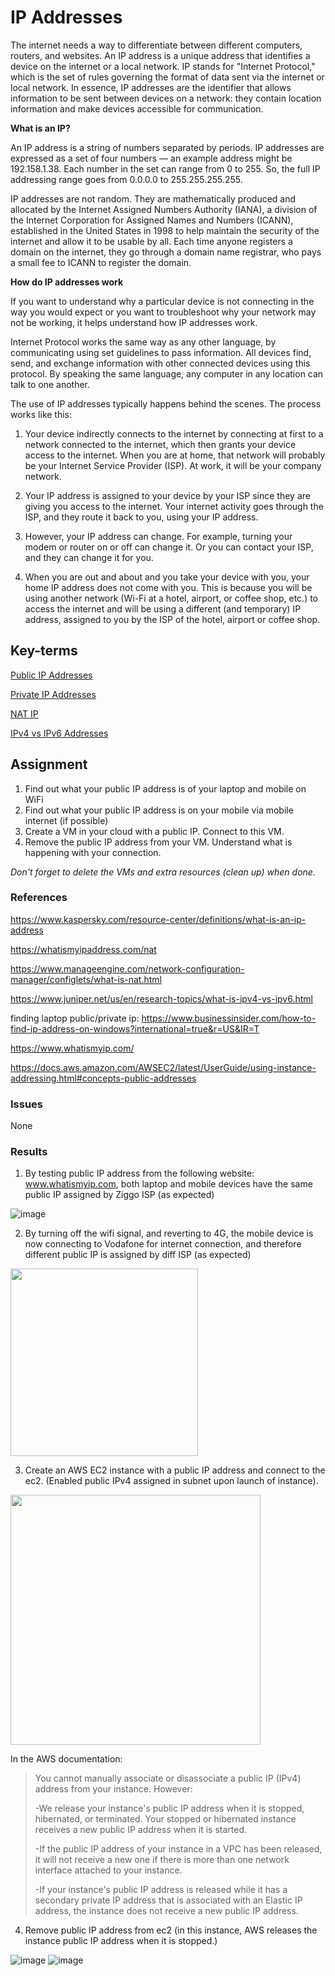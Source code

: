 # IP Addresses
The internet needs a way to differentiate between different computers, routers, and websites. An IP address is a unique address that identifies a device on the internet or a local network. IP stands for "Internet Protocol," which is the set of rules governing the format of data sent via the internet or local network. In essence, IP addresses are the identifier that allows information to be sent between devices on a network: they contain location information and make devices accessible for communication.

**What is an IP?**

An IP address is a string of numbers separated by periods. IP addresses are expressed as a set of four numbers — an example address might be 192.158.1.38. Each number in the set can range from 0 to 255. So, the full IP addressing range goes from 0.0.0.0 to 255.255.255.255.

IP addresses are not random. They are mathematically produced and allocated by the Internet Assigned Numbers Authority (IANA), a division of the Internet Corporation for Assigned Names and Numbers (ICANN), established in the United States in 1998 to help maintain the security of the internet and allow it to be usable by all. Each time anyone registers a domain on the internet, they go through a domain name registrar, who pays a small fee to ICANN to register the domain.

**How do IP addresses work**

If you want to understand why a particular device is not connecting in the way you would expect or you want to troubleshoot why your network may not be working, it helps understand how IP addresses work.

Internet Protocol works the same way as any other language, by communicating using set guidelines to pass information. All devices find, send, and exchange information with other connected devices using this protocol. By speaking the same language, any computer in any location can talk to one another.

The use of IP addresses typically happens behind the scenes. The process works like this:

1) Your device indirectly connects to the internet by connecting at first to a network connected to the internet, which then grants your device access to the internet. When you are at home, that network will probably be your Internet Service Provider (ISP). At work, it will be your company network.

2) Your IP address is assigned to your device by your ISP since they are giving you access to the internet. Your internet activity goes through the ISP, and they route it back to you, using your IP address. 

3) However, your IP address can change. For example, turning your modem or router on or off can change it. Or you can contact your ISP, and they can change it for you.

4) When you are out and about and you take your device with you, your home IP address does not come with you. This is because you will be using another network (Wi-Fi at a hotel, airport, or coffee shop, etc.) to access the internet and will be using a different (and temporary) IP address, assigned to you by the ISP of the hotel, airport or coffee shop.


## Key-terms
[Public IP Addresses](https://github.com/techgrounds/cloud-6-repo-NederLANA/blob/main/beschrijvingen/general-glossary.md#private-ip-addresses)

[Private IP Addresses](https://github.com/techgrounds/cloud-6-repo-NederLANA/blob/main/beschrijvingen/general-glossary.md#public-ip-addresses)

[NAT IP](https://github.com/techgrounds/cloud-6-repo-NederLANA/blob/main/beschrijvingen/general-glossary.md#nat-ip)

[IPv4 vs IPv6 Addresses](https://github.com/techgrounds/cloud-6-repo-NederLANA/blob/main/beschrijvingen/general-glossary.md#ipv4-vs-ipv6-addresses)

## Assignment
1) Find out what your public IP address is of your laptop and mobile on WiFi
2) Find out what your public IP address is on your mobile via mobile internet (if possible)
3) Create a VM in your cloud with a public IP. Connect to this VM.
4) Remove the public IP address from your VM. Understand what is happening with your connection.

*Don't forget to delete the VMs and extra resources (clean up) when done.*

### References
https://www.kaspersky.com/resource-center/definitions/what-is-an-ip-address

https://whatismyipaddress.com/nat

https://www.manageengine.com/network-configuration-manager/configlets/what-is-nat.html

https://www.juniper.net/us/en/research-topics/what-is-ipv4-vs-ipv6.html

finding laptop public/private ip:
https://www.businessinsider.com/how-to-find-ip-address-on-windows?international=true&r=US&IR=T

https://www.whatismyip.com/

https://docs.aws.amazon.com/AWSEC2/latest/UserGuide/using-instance-addressing.html#concepts-public-addresses


### Issues
None

### Results

1) By testing public IP address from the following website: www.whatismyip.com, both laptop and mobile devices have the same public IP assigned by Ziggo ISP (as expected)

![image](https://user-images.githubusercontent.com/4924632/146779117-a59d9ef6-6647-4b09-be25-144c4fd08156.png)

2) By turning off the wifi signal, and reverting to 4G, the mobile device is now connecting to Vodafone for internet connection, and therefore different public IP is assigned by diff ISP (as expected)

<image src="https://user-images.githubusercontent.com/4924632/146780135-975759e0-ce10-48f6-86eb-2af6f571f11c.png" width="300">
  
3) Create an AWS EC2 instance with a public IP address and connect to the ec2. (Enabled public IPv4 assigned in subnet upon launch of instance).
  
<image src="https://user-images.githubusercontent.com/4924632/146837735-34ded050-917a-4cec-a666-084495bd0b57.png" width="400">
  
In the AWS documentation:
>You cannot manually associate or disassociate a public IP (IPv4) address from your instance. However: 
>
>-We release your instance's public IP address when it is stopped, hibernated, or terminated. Your stopped or hibernated instance receives a new public IP address when it is started.
>  
>-If the public IP address of your instance in a VPC has been released, it will not receive a new one if there is more than one network interface attached to your instance.
>  
>-If your instance's public IP address is released while it has a secondary private IP address that is associated with an Elastic IP address, the instance does not receive a new public IP address.
  
4) Remove public IP address from ec2 (in this instance, AWS releases the instance public IP address when it is stopped.)
  
![image](https://user-images.githubusercontent.com/4924632/146838147-6f14702e-9093-46f1-b3f3-996c2ba0e66d.png)
![image](https://user-images.githubusercontent.com/4924632/146838206-6522bb2f-e7be-4996-ae77-554b7468b153.png)

  
  
  



